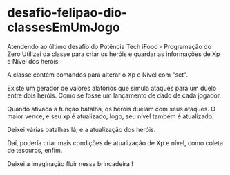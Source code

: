 # desafio-felipao-dio-classesEmUmJogo

Atendendo ao último desafio do Potência Tech iFood - Programação do Zero
Utilizei da classe para criar os heróis e guardar as informações de Xp e Nível dos heróis.

A classe contém comandos para alterar o Xp e Nível com "set".

Existe um gerador de valores alatórios que simula ataques para um duelo entre dois heróis. Como se fosse um lançamento de dado de cada jogador.

Quando ativada a função batalha, os heróis duelam com seus ataques. O maior vence, e seu xp é atualizado, logo, seu nível também é atualizado.

Deixei várias batalhas lá, e a atualização dos heróis. 

Daí, podería criar mais condições de atualização de Xp e nível, como coleta de tesouros, enfim. 

Deixei a imaginação fluir nessa brincadeira !
